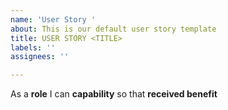 ```yaml
---
name: 'User Story '
about: This is our default user story template
title: USER STORY <TITLE>
labels: ''
assignees: ''

---
```


As a **role** I can **capability** so that **received benefit**
